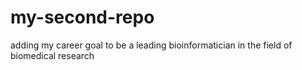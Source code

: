 # my-second-repo
adding my career goal
to be a leading bioinformatician in the field of biomedical research
